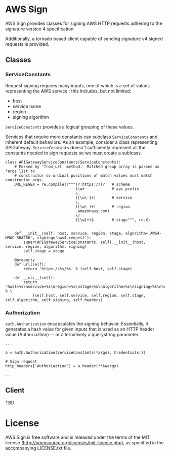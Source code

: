# AWS Sign #

AWS Sign provides classes for signing AWS HTTP requests adhering to the signature version 4 specification.  

Additionally, a tornado based client capable of sending signature v4 signed requests is provided.


## Classes ##

### ServiceConstants ###

Request signing requires many inputs, one of which is a set of values representing the
AWS service : this includes, but not limited:
* host
* service name
* region
* signing algorithm

`ServiceConstants` provides a logical grouping of these values.

Services that require more constants can subclass `ServiceConstants` and inherent default behaviors.  As an example, consider a class representing APIGateway.  `ServiceConstants` doesn't sufficiently represent all the constants needed to sign requests so we must create a sublcass.

```
class APIGatewayServiceConstants(ServiceConstants):
    # Parsed by 'from_url' method.  Matched group array is passed as *args list to
    # constructor so ordinal positions of match values must match constructor args.
    URL_REGEX = re.compile(r"""(?:https://)?   # scheme
                               (\w+            # api prefix
                               \.
                               ([\w\-]+)       # service
                               \.
                               ([\w\-]+)       # region
                               .amazonaws.com)
                               \/
                               ([\w]+)$        # stage""", re.X)
    
    
    def __init__(self, host, service, region, stage, algorithm='AWS4-HMAC-SHA256', signing='aws4_request'):
        super(APIGatewayServiceConstants, self).__init__(host, service, region, algorithm, signing)
        self.stage = stage

    @property
    def url(self):
        return 'https://%s/%s' % (self.host, self.stage)

    def __str__(self):
        return 'host=%s\nservice=%s\nregion=%s\nstage=%s\nalgorithm=%s\nsigning=%s\nheaders=%s' % \
            (self.host, self.service, self.region, self.stage, self.algorithm, self.signing, self.headers)
```

### Authorization ###

`auth.Authorization` encapsulates the signing behavior.  Essentially, it generates a hash value for given
inputs that is used as an HTTP header value (Authoriaztion) -- or alternatively a querystring parameter.

```
...

a = auth.Authorization(ServiceConstants(*args), Credentials())

# Sign request
http_headers['Authoriaztion'] = a.header(**kwargs)

...
```


## Client ##

TBD

# License #

AWS Sign is free software and is released under the terms
of the MIT license (<http://opensource.org/licenses/mit-license.php>),
as specified in the accompanying LICENSE.txt file.

